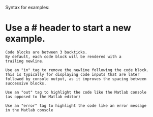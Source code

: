 Syntax for examples:

# Use a # header to start a new example.

```
Code blocks are between 3 backticks.
By default, each code block will be rendered with a 
trailing newline.
```

```in
Use an "in" tag to remove the newline following the code block.
This is typically for displaying code inputs that are later
followed by console output, as it improves the spacing between
successive blocks.
```

```out
Use an "out" tag to highlight the code like the Matlab console
(as opposed to the Matlab editor)
```

```error
Use an "error" tag to highlight the code like an error message
in the Matlab console
```
